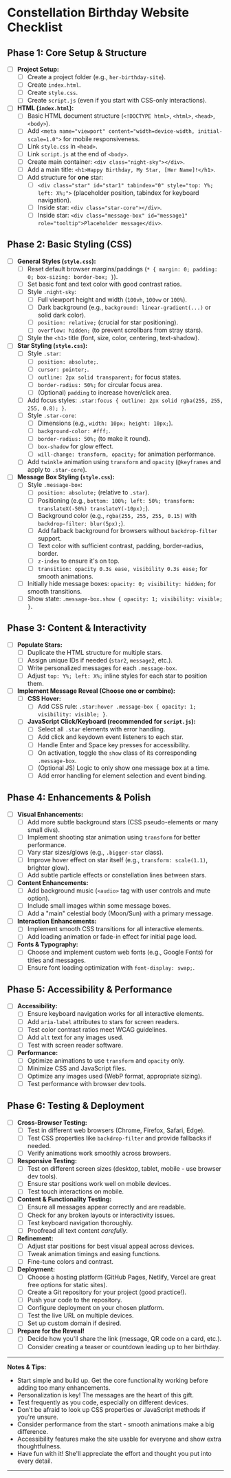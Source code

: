 # Constellation Birthday Website Checklist

## Phase 1: Core Setup & Structure

*   [ ] **Project Setup:**
    *   [ ] Create a project folder (e.g., `her-birthday-site`).
    *   [ ] Create `index.html`.
    *   [ ] Create `style.css`.
    *   [ ] Create `script.js` (even if you start with CSS-only interactions).
*   [ ] **HTML (`index.html`):**
    *   [ ] Basic HTML document structure (`<!DOCTYPE html>`, `<html>`, `<head>`, `<body>`).
    *   [ ] Add `<meta name="viewport" content="width=device-width, initial-scale=1.0">` for mobile responsiveness.
    *   [ ] Link `style.css` in `<head>`.
    *   [ ] Link `script.js` at the end of `<body>`.
    *   [ ] Create main container: `<div class="night-sky"></div>`.
    *   [ ] Add a main title: `<h1>Happy Birthday, My Star, [Her Name]!</h1>`.
    *   [ ] Add structure for **one** star:
        *   [ ] `<div class="star" id="star1" tabindex="0" style="top: Y%; left: X%;">` (placeholder position, tabindex for keyboard navigation).
        *   [ ] Inside star: `<div class="star-core"></div>`.
        *   [ ] Inside star: `<div class="message-box" id="message1" role="tooltip">Placeholder message</div>`.

## Phase 2: Basic Styling (CSS)

*   [ ] **General Styles (`style.css`):**
    *   [ ] Reset default browser margins/paddings (`* { margin: 0; padding: 0; box-sizing: border-box; }`).
    *   [ ] Set basic font and text color with good contrast ratios.
    *   [ ] Style `.night-sky`:
        *   [ ] Full viewport height and width (`100vh`, `100vw` or `100%`).
        *   [ ] Dark background (e.g., `background: linear-gradient(...)` or solid dark color).
        *   [ ] `position: relative;` (crucial for star positioning).
        *   [ ] `overflow: hidden;` (to prevent scrollbars from stray stars).
    *   [ ] Style the `<h1>` title (font, size, color, centering, text-shadow).
*   [ ] **Star Styling (`style.css`):**
    *   [ ] Style `.star`:
        *   [ ] `position: absolute;`.
        *   [ ] `cursor: pointer;`.
        *   [ ] `outline: 2px solid transparent;` for focus states.
        *   [ ] `border-radius: 50%;` for circular focus area.
        *   [ ] (Optional) `padding` to increase hover/click area.
    *   [ ] Add focus styles: `.star:focus { outline: 2px solid rgba(255, 255, 255, 0.8); }`.
    *   [ ] Style `.star-core`:
        *   [ ] Dimensions (e.g., `width: 10px; height: 10px;`).
        *   [ ] `background-color: #fff;`.
        *   [ ] `border-radius: 50%;` (to make it round).
        *   [ ] `box-shadow` for glow effect.
        *   [ ] `will-change: transform, opacity;` for animation performance.
    *   [ ] Add `twinkle` animation using `transform` and `opacity` (`@keyframes` and apply to `.star-core`).
*   [ ] **Message Box Styling (`style.css`):**
    *   [ ] Style `.message-box`:
        *   [ ] `position: absolute;` (relative to `.star`).
        *   [ ] Positioning (e.g., `bottom: 100%; left: 50%; transform: translateX(-50%) translateY(-10px);`).
        *   [ ] Background color (e.g., `rgba(255, 255, 255, 0.15)` with `backdrop-filter: blur(5px);`).
        *   [ ] Add fallback background for browsers without `backdrop-filter` support.
        *   [ ] Text color with sufficient contrast, padding, border-radius, border.
        *   [ ] `z-index` to ensure it's on top.
        *   [ ] `transition: opacity 0.3s ease, visibility 0.3s ease;` for smooth animations.
    *   [ ] Initially hide message boxes: `opacity: 0; visibility: hidden;` for smooth transitions.
    *   [ ] Show state: `.message-box.show { opacity: 1; visibility: visible; }`.

## Phase 3: Content & Interactivity

*   [ ] **Populate Stars:**
    *   [ ] Duplicate the HTML structure for multiple stars.
    *   [ ] Assign unique IDs if needed (`star2`, `message2`, etc.).
    *   [ ] Write personalized messages for each `.message-box`.
    *   [ ] Adjust `top: Y%; left: X%;` inline styles for each star to position them.
*   [ ] **Implement Message Reveal (Choose one or combine):**
    *   [ ] **CSS Hover:**
        *   [ ] Add CSS rule: `.star:hover .message-box { opacity: 1; visibility: visible; }`.
    *   [ ] **JavaScript Click/Keyboard (recommended for `script.js`):**
        *   [ ] Select all `.star` elements with error handling.
        *   [ ] Add click and keydown event listeners to each star.
        *   [ ] Handle Enter and Space key presses for accessibility.
        *   [ ] On activation, toggle the `show` class of its corresponding `.message-box`.
        *   [ ] (Optional JS) Logic to only show one message box at a time.
        *   [ ] Add error handling for element selection and event binding.

## Phase 4: Enhancements & Polish

*   [ ] **Visual Enhancements:**
    *   [ ] Add more subtle background stars (CSS pseudo-elements or many small divs).
    *   [ ] Implement shooting star animation using `transform` for better performance.
    *   [ ] Vary star sizes/glows (e.g., `.bigger-star` class).
    *   [ ] Improve hover effect on star itself (e.g., `transform: scale(1.1)`, brighter glow).
    *   [ ] Add subtle particle effects or constellation lines between stars.
*   [ ] **Content Enhancements:**
    *   [ ] Add background music (`<audio>` tag with user controls and mute option).
    *   [ ] Include small images within some message boxes.
    *   [ ] Add a "main" celestial body (Moon/Sun) with a primary message.
*   [ ] **Interaction Enhancements:**
    *   [ ] Implement smooth CSS transitions for all interactive elements.
    *   [ ] Add loading animation or fade-in effect for initial page load.
*   [ ] **Fonts & Typography:**
    *   [ ] Choose and implement custom web fonts (e.g., Google Fonts) for titles and messages.
    *   [ ] Ensure font loading optimization with `font-display: swap;`.

## Phase 5: Accessibility & Performance

*   [ ] **Accessibility:**
    *   [ ] Ensure keyboard navigation works for all interactive elements.
    *   [ ] Add `aria-label` attributes to stars for screen readers.
    *   [ ] Test color contrast ratios meet WCAG guidelines.
    *   [ ] Add `alt` text for any images used.
    *   [ ] Test with screen reader software.
*   [ ] **Performance:**
    *   [ ] Optimize animations to use `transform` and `opacity` only.
    *   [ ] Minimize CSS and JavaScript files.
    *   [ ] Optimize any images used (WebP format, appropriate sizing).
    *   [ ] Test performance with browser dev tools.

## Phase 6: Testing & Deployment

*   [ ] **Cross-Browser Testing:**
    *   [ ] Test in different web browsers (Chrome, Firefox, Safari, Edge).
    *   [ ] Test CSS properties like `backdrop-filter` and provide fallbacks if needed.
    *   [ ] Verify animations work smoothly across browsers.
*   [ ] **Responsive Testing:**
    *   [ ] Test on different screen sizes (desktop, tablet, mobile - use browser dev tools).
    *   [ ] Ensure star positions work well on mobile devices.
    *   [ ] Test touch interactions on mobile.
*   [ ] **Content & Functionality Testing:**
    *   [ ] Ensure all messages appear correctly and are readable.
    *   [ ] Check for any broken layouts or interactivity issues.
    *   [ ] Test keyboard navigation thoroughly.
    *   [ ] Proofread all text content *carefully*.
*   [ ] **Refinement:**
    *   [ ] Adjust star positions for best visual appeal across devices.
    *   [ ] Tweak animation timings and easing functions.
    *   [ ] Fine-tune colors and contrast.
*   [ ] **Deployment:**
    *   [ ] Choose a hosting platform (GitHub Pages, Netlify, Vercel are great free options for static sites).
    *   [ ] Create a Git repository for your project (good practice!).
    *   [ ] Push your code to the repository.
    *   [ ] Configure deployment on your chosen platform.
    *   [ ] Test the live URL on multiple devices.
    *   [ ] Set up custom domain if desired.
*   [ ] **Prepare for the Reveal!**
    *   [ ] Decide how you'll share the link (message, QR code on a card, etc.).
    *   [ ] Consider creating a teaser or countdown leading up to her birthday.

---
**Notes & Tips:**
*   Start simple and build up. Get the core functionality working before adding too many enhancements.
*   Personalization is key! The messages are the heart of this gift.
*   Test frequently as you code, especially on different devices.
*   Don't be afraid to look up CSS properties or JavaScript methods if you're unsure.
*   Consider performance from the start - smooth animations make a big difference.
*   Accessibility features make the site usable for everyone and show extra thoughtfulness.
*   Have fun with it! She'll appreciate the effort and thought you put into every detail.
---